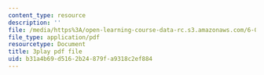 ```yaml
---
content_type: resource
description: ''
file: /media/https%3A/open-learning-course-data-rc.s3.amazonaws.com/6-001-structure-and-interpretation-of-computer-programs-spring-2005/b31a4b69d5162b24879fa9318c2ef884_OscT4N2qq7o.pdf
file_type: application/pdf
resourcetype: Document
title: 3play pdf file
uid: b31a4b69-d516-2b24-879f-a9318c2ef884
---
```

